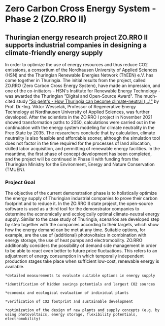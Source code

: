 ﻿# Zero Carbon Cross Energy System - Phase 2 (ZO.RRO II)
## Thuringian energy research project ZO.RRO II supports industrial companies in designing a climate-friendly energy supply
 
In order to optimize the use of energy resources and thus reduce CO2 emissions, a consortium of the Nordhausen University of Applied Sciences (HSN) and the Thuringian Renewable Energies Network (ThEEN) e.V. has come together in Thuringia.
The initial results from the project, called ZO.RRO (Zero Carbon Cross Energy System), have made an impression, and one of the co-initiators - HSN's Institute for Renewable Energy Technology - was awarded the Thuringian "Digital and Open-Source Award". 
The much-cited study ["So geht's - How Thuringia can become climate-neutral (...)"](https://umwelt.thueringen.de/fileadmin/user_upload/So_gehts_Buchblock_Druck.pdf) by Prof. Dr.-Ing. Viktor Wesselak, Professor of Regenerative Energy Technology at Nordhausen University of Applied Sciences, was further developed. 
After the scientists in the ZO.RRO I project in November 2021 showed transformation paths to 2050, calculations were carried out in the continuation with the energy system modeling for climate neutrality in the Free State by 2035.
The researchers conclude that by calculation, climate neutrality is also feasible and affordable sooner, although the simulation tool does not factor in the time required for the processes of land allocation, skilled labor acquisition, and permitting of renewable energy facilities. 
In the meantime, the first phase of concept development has been completed, and the project will be continued in Phase II with funding from the Thuringian Ministry for the Environment, Energy and Nature Conservation (TMUEN). 

### Project Goal

The objective of the current demonstration phase is to holistically optimize the energy supply of Thuringian industrial companies to prove their carbon footprint and to reduce it. 
In the ZO.RRO II state project, the open-source software is used as a third tool for the demonstrator companies to determine the economically and ecologically optimal climate-neutral energy supply.
Similar to the case study of Thuringia, scenarios are developed step by step together with the companies according to their targets, which show how the energy demand can be met at any time.
Suitable options, for example, are the use of (additional) photovoltaics in combination with energy storage, the use of heat pumps and electromobility. 
ZO.RRO additionally considers the possibility of demand side management in order to be able to react even better to future price fluctuations.
This refers to an adjustment of energy consumption in which temporally independent production stages take place when sufficient low-cost, renewable energy is available.

    *detailed measurements to evaluate suitable options in energy supply

    *identification of hidden savings potentials and largest CO2 sources

    *economic and ecological evaluation of individual plants

    *verification of CO2 footprint and sustainable development

    *optimization of the design of new plants and supply concepts (e.g. by using photovoltaics, energy storage, flexibility potentials, electromobility)